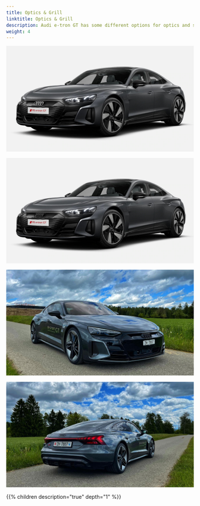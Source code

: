 ```yaml
---
title: Optics & Grill
linktitle: Optics & Grill
description: Audi e-tron GT has some different options for optics and single frame grill
weight: 4
---
```




![Standard optics - Daytona Pearl Grey](black1.jpg "Black optics")

![Standard optics - Daytona Pearl Grey](black.jpg "Black optics plus")

![Standard optics - Daytona Pearl Grey](daytonablackopticsplus.jpg "Carbon optics with black single frame grill and black rings")

![Standard optics - Daytona Pearl Grey](daytonablackopticsplus2.jpg "Carbon optics with black single frame grill and black rings")

{{% children description="true" depth="1" %}}
